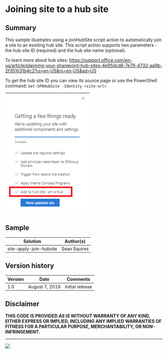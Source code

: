 # Joining site to a hub site

## Summary

This sample illustrates using a joinHubSite script action to automatically join a site to an existing hub site. This script action supports two parameters - the hub site ID (required) and the hub site name (optional).

To learn more about hub sites: https://support.office.com/en-us/article/planning-your-sharepoint-hub-sites-4e95dcd8-7e79-4732-aa9b-2f351031b4c2?ui=en-US&rs=en-US&ad=US

To get the hub site ID you can view its source page or use the PowerShell command: `Get-SPOHubSite -Identity <site-url>`

![Screenshot](screenshot.png)

## Sample

Solution|Author(s)
--------|---------
site-apply-join-hubsite | Sean Squires

## Version history

Version|Date|Comments
-------|----|--------
1.0| August 7, 2018 |Initial release

## Disclaimer
**THIS CODE IS PROVIDED *AS IS* WITHOUT WARRANTY OF ANY KIND, EITHER EXPRESS OR IMPLIED, INCLUDING ANY IMPLIED WARRANTIES OF FITNESS FOR A PARTICULAR PURPOSE, MERCHANTABILITY, OR NON-INFRINGEMENT.**

---

<img src="https://telemetry.sharepointpnp.com/sp-dev-site-scripts/samples/site-apply-join-hubsite" />